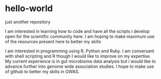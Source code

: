 # hello-world
just another repository

I am interested in learning how to code and have all the scripts i develop open for the scientific community here.
I am hoping to make maximum use of the resources present here to better my skills

I am interested in programming using R, Python and Ruby. I am conversant with shell scripting and R though I would like to improve on my expertise. My current experience is in gut microbiome data analysis but i would like to advance further into genome wide association studies. I hope to make use of github to better my skills in GWAS.
